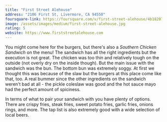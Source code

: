 ```yaml
---
title: "First Street Alehouse"
address: "2106 First St, Livermore, CA 94550"
foursquare-link: https://foursquare.com/v/first-street-alehouse/4b18207df964a5205fcd23e3
image: /assets/images/medium/first-street-alehouse.jpg
rating: 5
website: https://www.firststreetalehouse.com
---
```


You might come here for the burgers, but there's also a *Southern Chicken Sandwich* on the menu! The sandwich has all
the right ingredients but the execution is not great. The chicken was too thin and relatively tough on the outside (not overly
dry on the inside though). But the main issue with the sandwich was the bun. The bottom bun was extremely soggy. At first we
thought this was because of the slaw but the burgers at this place come like that, too. A real bummer since the other ingredients on the sandwich weren't bad at all - the
pickle coleslaw was good and the hot sauce mayo had the perfect amount of spiciness.

In terms of what to pair your sandwich with you have plenty of options. There are crispy fries, steak fries, sweet potato fries,
garlic fries, onions rings, and more. The tap list is also extremely good with a wide selection of local beers.
